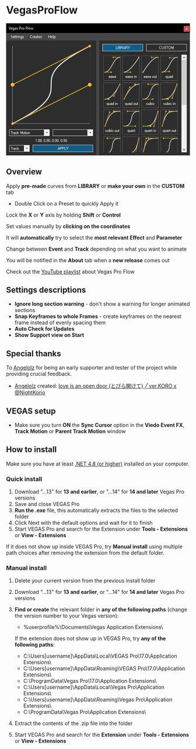 # VegasProFlow

![Preview Picture](preview20230513.png)

## Overview

Apply **pre-made** curves from **LIBRARY** or **make your own** in the **CUSTOM** tab

- Double Click on a Preset to quickly Apply it

Lock the **X** or **Y** axis by holding **Shift** or **Control**

Set values manually by **clicking on the coordinates**

It will **automatically** try to select the **most relevant Effect** and **Parameter**

Change between **Event** and **Track** depending on what you want to animate

You will be notified in the **About** tab when a **new release** comes out

Check out the [YouTube playlist](https://www.youtube.com/playlist?list=PL9FpRwzrQ-HQ-SYhEQlY1euIJl_zx7ZVl) about Vegas Pro Flow

## Settings descriptions

- **Ignore long section warning** - don't show a warning for longer animated sections
- **Snap Keyframes to whole Frames** - create keyframes on the nearest frame instead of evenly spacing them
- **Auto Check for Updates**
- **Show Support view on Start**

## Special thanks

To [Angelolz](https://www.youtube.com/@angelolz1) for being an early supporter and tester of the project while providing crucial feedback.
- [Angelolz](https://www.youtube.com/@angelolz1) created: [love is an open door (とびら開けて) ╱ ver.KORO x @NightKorio](https://www.youtube.com/watch?v=Ro-KaV3iCs0)

## VEGAS setup

- Make sure you turn **ON** the **Sync Cursor** option in the **Viedo Event FX**, **Track Motion** or **Parent Track Motion** window

## How to install

Make sure you have at least [.NET 4.8 (or higher)](https://dotnet.microsoft.com/en-us/download/dotnet-framework/thank-you/net48-web-installer) installed on your computer.

### Quick install
1. Download "...13" for **13 and earlier**, or "...14" for **14 and later** Vegas Pro versions
2. Save and close VEGAS Pro
3. **Run the .exe** file, this automatically extracts the files to the selected folder
4. Click Next with the default options and wait for it to finish
5. Start VEGAS Pro and search for the Extension under **Tools - Extensions** or **View - Extensions**

If it does not show up inside VEGAS Pro, try **Manual install** using multiple path choices after removing the extension from the default folder.

### Manual install
1. Delete your current version from the previous install folder
2. Download "...13" for **13 and earlier**, or "...14" for **14 and later** Vegas Pro versions
3. **Find or create** the relevant folder in **any of the following paths** (change the version number to your Vegas version):
   - %userprofile%\Documents\Vegas Application Extensions\

   If the extension does not show up in VEGAS Pro, try **any of the following paths**:

   - C:\Users\[username]\AppData\Local\VEGAS Pro\17.0\Application Extensions\
   - C:\Users\[username]\AppData\Roaming\VEGAS Pro\17.0\Application Extensions\
   - C:\ProgramData\Vegas Pro\17.0\Application Extensions\
   - C:\Users\[username]\AppData\Local\Vegas Pro\Application Extensions\
   - C:\Users\[username]\AppData\Roaming\Vegas Pro\Application Extensions\
   - C:\ProgramData\Vegas Pro\Application Extensions\
4. Extract the contents of the .zip file into the folder
5. Start VEGAS Pro and search for the **Extension** under **Tools - Extensions** or **View - Extensions**
